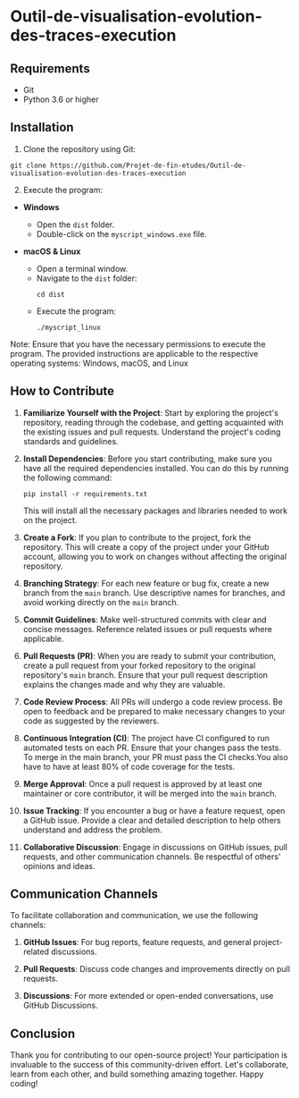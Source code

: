 # Outil-de-visualisation-evolution-des-traces-execution

## Requirements

- Git
- Python 3.6 or higher

## Installation

1. Clone the repository using Git:

```shell
git clone https://github.com/Projet-de-fin-etudes/Outil-de-visualisation-evolution-des-traces-execution
```


2. Execute the program:

- **Windows**
  - Open the `dist` folder.
  - Double-click on the `myscript_windows.exe` file.

- **macOS & Linux**
  - Open a terminal window.
  - Navigate to the `dist` folder:
    ```shell
    cd dist
    ```
  - Execute the program:
    ```shell
    ./myscript_linux
    ```

Note: Ensure that you have the necessary permissions to execute the program. The provided instructions are applicable to the respective operating systems: Windows, macOS, and Linux

## How to Contribute

1. **Familiarize Yourself with the Project**: Start by exploring the project's repository, reading through the codebase, and getting acquainted with the existing issues and pull requests. Understand the project's coding standards and guidelines.
   
2. **Install Dependencies**: Before you start contributing, make sure you have all the required dependencies installed. You can do this by running the following command:
    ```
    pip install -r requirements.txt
    ```
    This will install all the necessary packages and libraries needed to work on the project.

2. **Create a Fork**: If you plan to contribute to the project, fork the repository. This will create a copy of the project under your GitHub account, allowing you to work on changes without affecting the original repository.

3. **Branching Strategy**: For each new feature or bug fix, create a new branch from the `main` branch. Use descriptive names for branches, and avoid working directly on the `main` branch.

4. **Commit Guidelines**: Make well-structured commits with clear and concise messages. Reference related issues or pull requests where applicable.

5. **Pull Requests (PR)**: When you are ready to submit your contribution, create a pull request from your forked repository to the original repository's `main` branch. Ensure that your pull request description explains the changes made and why they are valuable.

6. **Code Review Process**: All PRs will undergo a code review process. Be open to feedback and be prepared to make necessary changes to your code as suggested by the reviewers.

7. **Continuous Integration (CI)**: The project have CI configured to run automated tests on each PR. Ensure that your changes pass the tests. To merge in the main branch, your PR must pass the CI checks.You also have to have at least 80% of code coverage for the tests.

8.  **Merge Approval**: Once a pull request is approved by at least one maintainer or core contributor, it will be merged into the `main` branch.

9.  **Issue Tracking**: If you encounter a bug or have a feature request, open a GitHub issue. Provide a clear and detailed description to help others understand and address the problem.

10. **Collaborative Discussion**: Engage in discussions on GitHub issues, pull requests, and other communication channels. Be respectful of others' opinions and ideas.

## Communication Channels

To facilitate collaboration and communication, we use the following channels:

1. **GitHub Issues**: For bug reports, feature requests, and general project-related discussions.

2. **Pull Requests**: Discuss code changes and improvements directly on pull requests.

3. **Discussions**: For more extended or open-ended conversations, use GitHub Discussions.

## Conclusion

Thank you for contributing to our open-source project! Your participation is invaluable to the success of this community-driven effort. Let's collaborate, learn from each other, and build something amazing together. Happy coding!